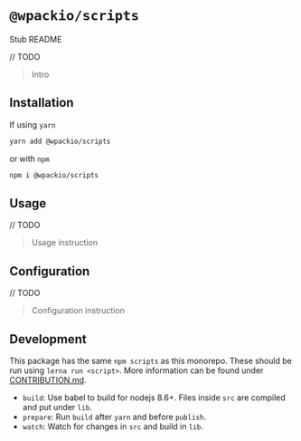 # `@wpackio/scripts`

Stub README

// TODO

> Intro

## Installation

If using `yarn`

```bash
yarn add @wpackio/scripts
```

or with `npm`

```bash
npm i @wpackio/scripts
```

## Usage

// TODO

> Usage instruction

## Configuration

// TODO

> Configuration instruction

## Development

This package has the same `npm scripts` as this monorepo. These should be run
using `lerna run <script>`. More information can be found under [CONTRIBUTION.md](../../CONTRIBUTION.md).

-   `build`: Use babel to build for nodejs 8.6+. Files inside `src` are compiled and put under `lib`.
-   `prepare`: Run `build` after `yarn` and before `publish`.
-   `watch`: Watch for changes in `src` and build in `lib`.
